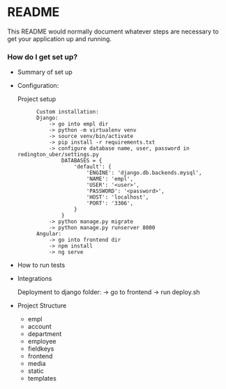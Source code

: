 # README #

This README would normally document whatever steps are necessary to get your application up and running.

### How do I get set up? ###

* Summary of set up
* Configuration:

    Project setup
    
            Custom installation:
            Django:
                -> go into empl dir
                -> python -m virtualenv venv
                -> source venv/bin/activate
                -> pip install -r requirements.txt
                -> configure database name, user, password in redington_uber/settings.py
                    DATABASES = {
                        'default': {
                            'ENGINE': 'django.db.backends.mysql', 
                            'NAME': 'empl',
                            'USER': '<user>',
                            'PASSWORD': '<password>',
                            'HOST': 'localhost',
                            'PORT': '3306',
                        }
                    }
                -> python manage.py migrate
                -> python manage.py runserver 8000
            Angular:  
                -> go into frontend dir
                -> npm install
                -> ng serve
                       
* How to run tests
* Integrations
    
    Deployment to django folder:
        -> go to frontend
        -> run deploy.sh
   
* Project Structure
    - empl
    - account
    - department
    - employee
    - fieldkeys
    - frontend
    - media
    - static
    - templates


